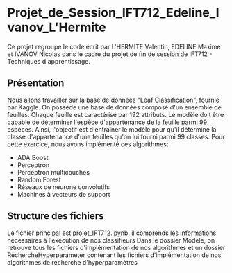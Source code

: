 # Projet_de_Session_IFT712_Edeline_Ivanov_L'Hermite
 
Ce projet regroupe le code écrit par L'HERMITE Valentin, EDELINE Maxime et IVANOV Nicolas dans le cadre du projet de fin de session de IFT712 - Techniques d'apprentissage.

## Présentation

Nous allons travailler sur la base de données "Leaf Classification", fournie par Kaggle. On possède une base de données composé d'un ensemble de feuilles. Chaque feuille est caractérisé par 192 attributs. Le modèle doit être capable de déterminer l'espèce d'appartenance de la feuille parmi 99 espèces. Ainsi, l'objectif est d'entraîner le modèle pour qu'il détermine la classe d'appartenance d'une feuilles qu'on lui fourni parmi 99 classes.
Pour cette exercice, nous avons implémenté ces algorithmes:
- ADA Boost
- Perceptron
- Perceptron multicouches
- Random Forest
- Réseaux de neurone convolutifs
- Machines à vecteurs de support

## Structure des fichiers

Le fichier principal est projet_IFT712.ipynb, il comprends les informations nécessaires à l'exécution de nos classifieurs
Dans le dossier Modele, on retrouve tous les fichiers d'implémentation de nos algorithmes et un dossier RechercheHyperparameter contenant les fichiers d'implémentation de nos algorithmes de recherche d'hyperparamètres